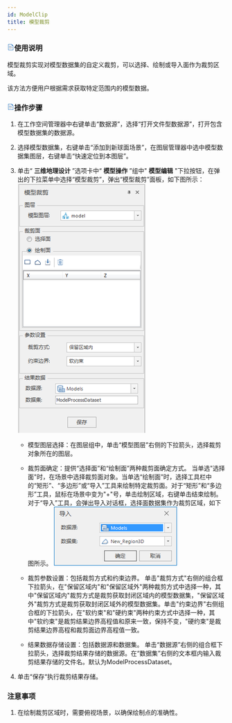 ```yaml
---
id: ModelClip
title: 模型裁剪  
---  
```

### ![](../../img/read.gif)使用说明

模型裁剪实现对模型数据集的自定义裁剪，可以选择、绘制或导入面作为裁剪区域。

该方法方便用户根据需求获取特定范围内的模型数据。

### ![](../../img/read.gif)操作步骤

  1. 在工作空间管理器中右键单击“数据源”，选择“打开文件型数据源”，打开包含模型数据集的数据源。
  2. 选择模型数据集，右键单击“添加到新球面场景”，在图层管理器中选中模型数据集图层，右键单击“快速定位到本图层”。
  3. 单击“ **三维地理设计** ”选项卡中“ **模型操作** ”组中" **模型编辑** "下拉按钮，在弹出的下拉菜单中选择“模型裁剪”，弹出“模型裁剪”面板，如下图所示：  
  ![](img/ModelClipDialog.png)  
 
      * 模型图层选择：在图层组中，单击“模型图层”右侧的下拉箭头，选择裁剪对象所在的图层。
      * 裁剪面确定：提供“选择面”和“绘制面”两种裁剪面确定方式。 当单选"选择面"时，在场景中选择裁剪面对象。当单选“绘制面”时，选择工具栏中的“矩形”、“多边形”或“导入”工具来绘制特定裁剪面。对于“矩形”和“多边形”工具，鼠标在场景中变为"+"号，单击绘制区域，右键单击结束绘制。对于“导入”工具，会弹出导入对话框，选择面数据集作为裁剪区域，如下图所示。
![](img/ModelClip_ExportDialog.png)  

       * 裁剪参数设置：包括裁剪方式和约束边界。 单击"裁剪方式"右侧的组合框下拉箭头，在"保留区域内"和"保留区域外"两种裁剪方式中选择一种，其中"保留区域内"裁剪方式是裁剪获取封闭区域内的模型数据集，"保留区域外"裁剪方式是裁剪获取封闭区域外的模型数据集。单击"约束边界"右侧组合框的下拉箭头，在"软约束"和"硬约束"两种约束方式中选择一种，其中"软约束"是裁剪结果边界高程值和原来一致，保持不变，"硬约束"是裁剪结果边界高程和裁剪面边界高程值一致。

      * 结果数据存储设置：包括数据源和数据集。 单击“数据源”右侧的组合框下拉箭头，选择裁剪结果存储的数据源。在“数据集”右侧的文本框内输入裁剪结果存储的文件名。默认为ModelProcessDataset。

  4. 单击“保存“执行裁剪结果存储。

### 注意事项

  1. 在绘制裁剪区域时，需要俯视场景，以确保绘制点的准确性。





